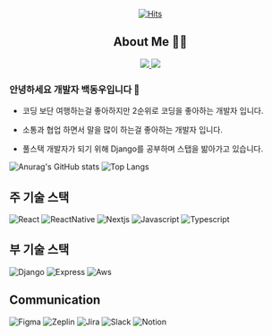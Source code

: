 <div align='center'>

[![Hits](https://hits.seeyoufarm.com/api/count/incr/badge.svg?url=https%3A%2F%2Fgithub.com%2F100dongwoo&count_bg=%2379C83D&title_bg=%23555555&icon=&icon_color=%23E7E7E7&title=hits&edge_flat=false)](https://hits.seeyoufarm.com)

## About Me ‍👨‍💻

<div>
    <a href="https://interesting-longan-2b3.notion.site/ee7224efb8b143eda8a57e8e96fc9b7a">
        <img src="https://img.shields.io/badge/Notion-white?&style=flat-square&logo=notion&logoColor=black"/>
    </a>
    <a href="https://velog.io/@100dongwoo">
        <img src="https://img.shields.io/badge/Velog-1DBF73?style=flat-square&logo=Vimeo&logoColor=white"/>
    </a>
</div>


</div>

### 안녕하세요 개발자 백동우입니다 👋

- 코딩 보단 여행하는걸 좋아하지만 2순위로 코딩을 좋아하는 개발자 입니다.

- 소통과 협업 하면서 말을 많이 하는걸 좋아하는 개발자 입니다.

- 풀스택 개발자가 되기 위해 Django를 공부하며 스탭을 밞아가고 있습니다.


![Anurag's GitHub stats](https://github-readme-stats.vercel.app/api?username=100dongwoo&show_icons=true&theme=radical) 
![Top Langs](https://github-readme-stats.vercel.app/api/top-langs/?username=100dongwoo&layout=compact)



## 주 기술 스택

<img alt="React" src ="https://img.shields.io/badge/React-61dafb?&style=for-the-badge&logo=react&logoColor=black"/>
<img alt="ReactNative" src ="https://img.shields.io/badge/React_Native-61dafb?&style=for-the-badge&logo=react&logoColor=black"/>
<img alt="Nextjs" src="https://img.shields.io/badge/Next.js-000000?style=for-the-badge&logo=Next.js&logoColor=white"/>

<img alt="Javascript" src ="https://img.shields.io/badge/Javascript-EFD919?&style=for-the-badge&logo=javascript&logoColor=black"/> 
<img alt="Typescript" src ="https://img.shields.io/badge/Typescript-3178c6?&style=for-the-badge&logo=typescript&logoColor=white"/>


## 부 기술 스택

<!-- <img alt="NextJs" src ="https://img.shields.io/badge/Nextjs-000?&style=for-the-badge"/> -->

<img alt="Django" src ="https://img.shields.io/badge/Django-0C3C26?&style=for-the-badge&logo=django&logoColor=white"/>
<img alt="Express" src ="https://img.shields.io/badge/Express-aeaeae?&style=for-the-badge&logo=express&logoColor=white"/>
<img alt="Aws" src ="https://img.shields.io/badge/Aws-f0931e?&style=for-the-badge"/>

## Communication

<img alt="Figma" src ="https://img.shields.io/badge/Figma-EB4B1D?style=for-the-badge&logo=figma&logoColor=white"/>
<img alt="Zeplin" src ="https://img.shields.io/badge/Zeplin-F69833?style=for-the-badge&logo=zeplin&logoColor=white"/>
<img alt="Jira" src ="https://img.shields.io/badge/Jira-247FF4?&style=for-the-badge&logo=jira&logoColor=white"/>
<img alt="Slack" src ="https://img.shields.io/badge/Slack-4a154b?&style=for-the-badge&logo=slack&logoColor=white"/>
<img alt="Notion" src ="https://img.shields.io/badge/Notion-white?&style=for-the-badge&logo=notion&logoColor=black"/>

